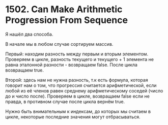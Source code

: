 # 1502. Can Make Arithmetic Progression From Sequence

Я нашёл два способа.

В начале мы в любом случае сортируем массив.

Первый: находим разность между первым и вторым элементом. Проверяем в цикле, разность текущего и текущего + 1 элемента не равна эталонной разности - возвращаем false. После цикла возвращаем true.

Второй: здесь нам не нужна разность, т.к есть формула, которая говорит нам о том, что прогрессия считается арифметической, если любой из её членов равен среднему арифметическому соседей (число до и число после). Проверяем в цикле, возвращаем false если не правда, в противном случае после цикла вернём true.

Нужно быть внимательным к индексам, до которых мы считаем в цикле, некоторые последние значения могут отбрасываться.
